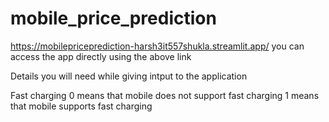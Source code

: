 # mobile_price_prediction
https://mobilepriceprediction-harsh3it557shukla.streamlit.app/
you can access the app directly using the above link

Details you will need while giving intput to the application

Fast charging 
0 means that mobile does not support fast charging
1 means that mobile supports fast charging
